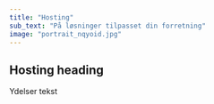 ```yaml
---
title: "Hosting"
sub_text: "På løsninger tilpasset din forretning"
image: "portrait_nqyoid.jpg"
---
```


## Hosting heading

Ydelser tekst